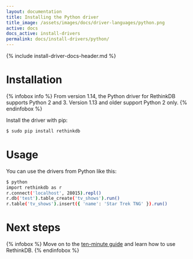 ```yaml
---
layout: documentation
title: Installing the Python driver
title_image: /assets/images/docs/driver-languages/python.png
active: docs
docs_active: install-drivers
permalink: docs/install-drivers/python/
---
```

{% include install-driver-docs-header.md %}

# Installation #

{% infobox info %}
From version 1.14, the Python driver for RethinkDB supports Python 2 and 3. Version 1.13 and older support Python 2 only.
{% endinfobox %}

Install the driver with pip:

```bash
$ sudo pip install rethinkdb
```

# Usage #

You can use the drivers from Python like this:

```bash
$ python
import rethinkdb as r
r.connect('localhost', 28015).repl()
r.db('test').table_create('tv_shows').run()
r.table('tv_shows').insert({ 'name': 'Star Trek TNG' }).run()
```

# Next steps #

{% infobox %}
Move on to the [ten-minute guide](/docs/guide/python/) and learn how to use RethinkDB.
{% endinfobox %}
